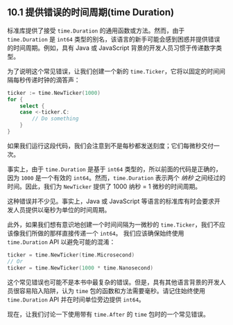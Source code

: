## 10.1 提供错误的时间周期(time Duration)

标准库提供了接受 `time.Duration` 的通用函数或方法。然而，由于 `time.Duration` 是 `int64` 类型的别名，该语言的新手可能会感到困惑并提供错误的时间周期。例如，具有 Java 或 JavaScript 背景的开发人员习惯于传递数字类型。

为了说明这个常见错误，让我们创建一个新的 `time.Ticker`，它将以固定的时间间隔每秒传递时钟的滴答声：

```go
ticker := time.NewTicker(1000)
for {
    select {
    case <-ticker.C:
        // Do something
    }
}
```

如果我们运行这段代码，我们会注意到不是每秒都发送刻度；它们每微秒交付一次。

事实上，由于 `time.Duration` 是基于 `int64` 类型的，所以前面的代码是正确的，因为 `1000` 是一个有效的 `int64`。然而，`time.Duration` 表示两个 *纳秒* 之间经过的时间。因此，我们为 `NewTicker` 提供了 1000 纳秒 = 1 微秒的时间周期。

这种错误并不少见。事实上，Java 或 JavaScript 等语言的标准库有时会要求开发人员提供以毫秒为单位的时间周期。

此外，如果我们想有意识地创建一个时间间隔为一微秒的 `time.Ticker`，我们不应该像我们所做的那样直接传递一个 `int64`。 我们应该确保始终使用 `time.Duration` API 以避免可能的混淆：

```go
ticker = time.NewTicker(time.Microsecond)
// Or
ticker = time.NewTicker(1000 * time.Nanosecond)
```

这个常见错误也可能不是本书中最复杂的错误。但是，具有其他语言背景的开发人员很容易陷入陷阱，认为 `time` 包的函数和方法需要毫秒。请记住始终使用 `time.Duration` API 并在时间单位旁边提供 `int64`。

现在，让我们讨论一下使用带有 `time.After` 的 `time` 包时的一个常见错误。